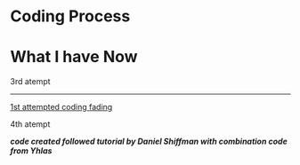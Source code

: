 # Coding Process

# What I have Now

3rd atempt

***

[1st attempted coding fading](https://wwsiyang.github.io/CODEWORD/SKO/Week_09/digital_poetry_fadingupdown)

4th atempt

***code created followed tutorial by Daniel Shiffman with combination code from Yhlas***
